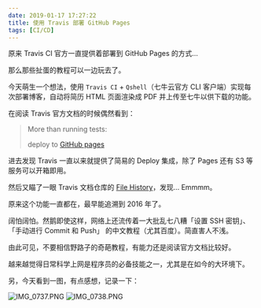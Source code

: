 ```yaml
---
date: 2019-01-17 17:27:22
title: 使用 Travis 部署 GitHub Pages
tags: [CI/CD]
---
```


原来 Travis CI 官方一直提供着部署到 GitHub Pages 的方式...

那么那些扯蛋的教程可以一边玩去了。

<!--more-->

今天萌生一个想法，使用 `Travis CI` + `Qshell`（七牛云官方 CLI 客户端）实现每次部署博客，自动将简历 HTML 页面渲染成 PDF 并上传至七牛以供下载的功能。

在阅读 Travis 官方文档的时候偶然看到：

> More than running tests:
>
> deploy to [GitHub pages](https://docs.travis-ci.com/user/deployment/pages/)

进去发现 Travis 一直以来就提供了简易的 Deploy 集成，除了 Pages 还有 S3 等服务可以开箱即用。

然后又瞄了一眼 Travis 文档仓库的 [File History](https://github.com/travis-ci/docs-travis-ci-com/commits/master/user/deployment/pages.md)，发现... Emmmm。

原来这个功能一直都在，最早能追溯到 2016 年了。

阔怕阔怕。然鹅即使这样，网络上还流传着一大批乱七八糟「设置 SSH 密钥」、「手动进行 Commit 和 Push」 的中文教程（尤其百度）。简直害人不浅。

由此可见，不要相信野路子的奇葩教程，有能力还是阅读官方文档比较好。

越来越觉得日常科学上网是程序员的必备技能之一，尤其是在如今的大环境下。

另，今天看到一图，有点感想，记录一下：

![IMG_0737.PNG](/images/legacy/5c404d85b2156.png)
![IMG_0738.PNG](/images/legacy/5c404d85c24c3.png)
